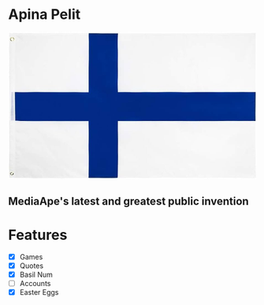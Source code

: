 # Apina Pelit

![FINLAND!](./img/suomi.jpg)

## MediaApe's latest and greatest public invention

# Features

- [x] Games
- [x] Quotes
- [x] Basil Num
- [ ] Accounts
- [x] Easter Eggs